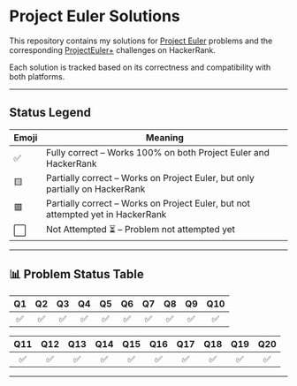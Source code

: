 # Project Euler Solutions

This repository contains my solutions for [Project Euler](https://projecteuler.net/) problems and the corresponding [ProjectEuler+](https://www.hackerrank.com/contests/projecteuler/challenges) challenges on HackerRank.

Each solution is tracked based on its correctness and compatibility with both platforms.

---

## Status Legend

| Emoji  | Meaning                                                                 |
|--------|-------------------------------------------------------------------------|
| ✅     | Fully correct – Works 100% on both Project Euler and HackerRank       |
| 🟨     | Partially correct – Works on Project Euler, but only partially on HackerRank |
| 🟥     | Partially correct – Works on Project Euler, but not attempted yet in HackerRank           |
| ⬜️     | Not Attempted ⏳ – Problem not attempted yet                             |

---

## 📊 Problem Status Table

| Q1 | Q2 | Q3 | Q4 | Q5 | Q6 | Q7 | Q8 | Q9 | Q10 |
|:--:|:--:|:--:|:--:|:--:|:--:|:--:|:--:|:--:|:---:|
| ✅ | ✅ | ✅ | ✅ | ✅ | ✅ | ✅ | ✅ | ✅ | ✅ |

| Q11 | Q12 | Q13 | Q14 | Q15 | Q16 | Q17 | Q18 | Q19 | Q20 |
|:---:|:---:|:---:|:---:|:---:|:---:|:---:|:---:|:---:|:---:|
| ✅ | ✅ | ✅ | ✅ | ✅ | ✅ | ✅| ✅ | ✅ | ✅ |

---

